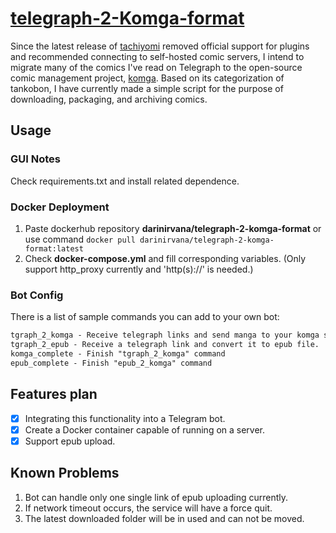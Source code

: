 # [telegraph-2-Komga-format](https://github.com/Ziang-Liu/telegraph-2-Komga-format)
Since the latest release of [tachiyomi](https://github.com/tachiyomiorg/tachiyomi) removed official support for plugins and recommended connecting to self-hosted comic servers, I intend to migrate many of the comics I've read on Telegraph to the open-source comic management project, [komga](https://github.com/gotson/komga). Based on its categorization of tankobon, I have currently made a simple script for the purpose of downloading, packaging, and archiving comics.

## Usage

### GUI Notes
Check requirements.txt and install related dependence.

### Docker Deployment
1. Paste dockerhub repository **darinirvana/telegraph-2-komga-format** or use command `docker pull darinirvana/telegraph-2-komga-format:latest`
2. Check **docker-compose.yml** and fill corresponding variables. (Only support http_proxy currently and 'http(s)://' is needed.) 

### Bot Config
There is a list of sample commands you can add to your own bot:
``` txt
tgraph_2_komga - Receive telegraph links and send manga to your komga server.
tgraph_2_epub - Receive a telegraph link and convert it to epub file.
komga_complete - Finish "tgraph_2_komga" command
epub_complete - Finish "epub_2_komga" command
```

## Features plan
- [x] Integrating this functionality into a Telegram bot.
- [x] Create a Docker container capable of running on a server.
- [x] Support epub upload.

## Known Problems
1. Bot can handle only one single link of epub uploading currently.
2. If network timeout occurs, the service will have a force quit.
3. The latest downloaded folder will be in used and can not be moved.
